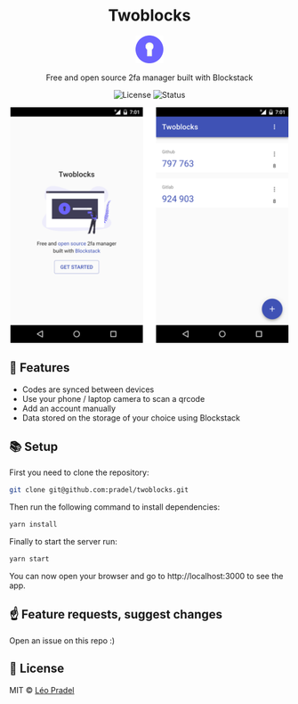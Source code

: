 <h1 align="center">Twoblocks</h1>

<p align="center">
  <img src="https://raw.githubusercontent.com/pradel/twoblocks/master/public/icon-192x192.png" height="50">
</p>

<p align="center">
  Free and open source 2fa manager built with Blockstack
</p>

<p align="center">
  <img src="https://badgen.net/badge/license/MIT/blue" alt="License">
  <img src="https://badgen.net/github/status/pradel/twoblocks" alt="Status">
</p>

<p align="center">
  <img src="./public/img/twoblocks-app.png" alt="App" width="500">
</p>

## 🚀 Features

- Codes are synced between devices
- Use your phone / laptop camera to scan a qrcode
- Add an account manually
- Data stored on the storage of your choice using Blockstack

## 📚 Setup

First you need to clone the repository:

```sh
git clone git@github.com:pradel/twoblocks.git
```

Then run the following command to install dependencies:

```sh
yarn install
```

Finally to start the server run:

```sh
yarn start
```

You can now open your browser and go to http://localhost:3000 to see the app.

## ☝️ Feature requests, suggest changes

Open an issue on this repo :)

## 📖 License

MIT © [Léo Pradel](https://www.leopradel.com/)
